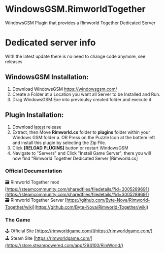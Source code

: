 # WindowsGSM.RimworldTogether
WindowsGSM Plugin that provides a Rimworld Together Dedicated Server

# Dedicated server info
With the latest update there is no need to change code anymore, see releases

## WindowsGSM Installation: 
1. Download  WindowsGSM https://windowsgsm.com/ 
2. Create a Folder at a Location you want all Server to be Installed and Run.
4. Drag WindowsGSM.Exe into previoulsy created folder and execute it.

## Plugin Installation:
1. Download [latest](https://github.com/CreepNo1C/WindowsGSM.RimworldTogether/releases/latest) release
2. Extract, then Move **Rimworld.cs** folder to **plugins** folder within your Windows GSM folder
  a. OR Press on the Puzzle Icon at the bottem left and install this plugin by selecting the Zip File.
4. Click **[RELOAD PLUGINS]** button or restart WindowsGSM
5. Navigate to "Servers" and Click "Install Game Server", there you will now find "Rimworld Together Dedicated Server [Rimworld.cs]


### Official Documentation
🗃️ Rimworld Together mod [https://steamcommunity.com/sharedfiles/filedetails/?id=3005289691](https://steamcommunity.com/sharedfiles/filedetails/?id=3005289691)<br/>
🗃️ Rimworld Together Server [https://github.com/Byte-Nova/Rimworld-Together/wiki](https://github.com/Byte-Nova/Rimworld-Together/wiki)

### The Game
🕹️ Official Site [https://rimworldgame.com/](https://rimworldgame.com/)<br/>
🕹️ Steam Site [https://rimworldgame.com/](https://store.steampowered.com/app/294100/RimWorld/)

